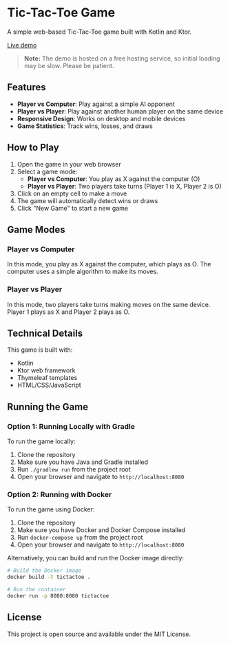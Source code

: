 # Tic-Tac-Toe Game

A simple web-based Tic-Tac-Toe game built with Kotlin and Ktor.

[Live demo](https://tictactoe-7v6g.onrender.com)
> **Note:** The demo is hosted on a free hosting service, so initial loading may be slow. Please be patient.

## Features

- **Player vs Computer**: Play against a simple AI opponent
- **Player vs Player**: Play against another human player on the same device
- **Responsive Design**: Works on desktop and mobile devices
- **Game Statistics**: Track wins, losses, and draws

## How to Play

1. Open the game in your web browser
2. Select a game mode:
   - **Player vs Computer**: You play as X against the computer (O)
   - **Player vs Player**: Two players take turns (Player 1 is X, Player 2 is O)
3. Click on an empty cell to make a move
4. The game will automatically detect wins or draws
5. Click "New Game" to start a new game

## Game Modes

### Player vs Computer
In this mode, you play as X against the computer, which plays as O. The computer uses a simple algorithm to make its moves.

### Player vs Player
In this mode, two players take turns making moves on the same device. Player 1 plays as X and Player 2 plays as O.

## Technical Details

This game is built with:
- Kotlin
- Ktor web framework
- Thymeleaf templates
- HTML/CSS/JavaScript

## Running the Game

### Option 1: Running Locally with Gradle

To run the game locally:

1. Clone the repository
2. Make sure you have Java and Gradle installed
3. Run `./gradlew run` from the project root
4. Open your browser and navigate to `http://localhost:8080`

### Option 2: Running with Docker

To run the game using Docker:

1. Clone the repository
2. Make sure you have Docker and Docker Compose installed
3. Run `docker-compose up` from the project root
4. Open your browser and navigate to `http://localhost:8080`

Alternatively, you can build and run the Docker image directly:

```bash
# Build the Docker image
docker build -t tictactoe .

# Run the container
docker run -p 8080:8080 tictactoe
```

## License

This project is open source and available under the MIT License.
